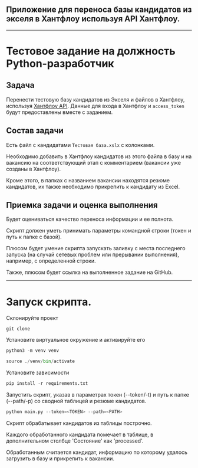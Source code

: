 ## Приложение для переноса базы кандидатов из экселя в Хантфлоу используя API Хантфлоу.

--------------------------------------

# Тестовое задание на должность Python-разработчик

## Задача

Перенести тестовую базу кандидатов из Экселя и файлов в Хантфлоу, используя [Хантфлоу API](https://github.com/huntflow/api). 
Данные для входа в Хантфлоу и `access_token` будут предоставлены вместе с заданием.


## Состав задачи

Есть файл с кандидатами `Тестовая база.xslx` с колонками.

Необходимо добавить в Хантфлоу кандидатов из этого файла в базу и на вакансию на соответствующий этап с комментарием (вакансии уже созданы в Хантфлоу).

Кроме этого, в папках с названием вакансии находятся резюме кандидатов, их также необходимо прикрепить к кандидату из Excel.

## Приемка задачи и оценка выполнения

Будет оцениваться качество переноса информации и ее полнота.

Скрипт должен уметь принимать параметры командной строки (токен и путь к папке с базой).

Плюсом будет умение скрипта запускать заливку с места последнего запуска (на случай сетевых проблем или прерывании выполнения), например, с определенной строки.

Также, плюсом будет ссылка на выполненное задание на GitHub.

------------------------------
# Запуск скрипта. 

Склонируйте проект
```
git clone
```
Установите виртуальное окружение и активируйте его
```python
python3 -m venv venv

source ./venv/bin/activate
```

Установите зависимости
```python
pip install -r requirements.txt
```

Запустить скрипт, указав в параметрах токен (--token/-t) и путь к папке (--path/-p) со сводной таблицей и резюме кандидатов.
```python
python main.py --token=<TOKEN> --path=<PATH>
```

Скрипт обрабатывает кандидатов из таблицы построчно.

Каждого обработанного кандидата помечает в таблице, в дополнительном столбце 'Состояние' как 'processed'.

Обработанным считается кандидат, информацию по которому удалось загрузить в базу и прикрепить к вакансии.



